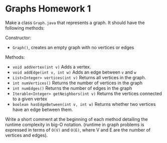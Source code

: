 # Graphs Homework 1

Make a class `Graph.java` that represents a graph. It should have the following methods:

Constructor:
- `Graph()`, creates an empty graph with no vertices or edges

Methods:
- `void addVertex(int v)` Adds a vertex.
- `void addEdge(int v, int w)` Adds an edge between `v` and `w`
- `List<Integer> vertices(int v)` Returns all vertices in the graph.
- `int numVertices()` Returns the number of vertices in the graph
- `int numEdges()` Returns the number of edges in the graph
- `Iterable<Integer> getNeighbors(int v)` Returns the vertices connected to a given vertex
- `boolean hasEdgeBetween(int v, int w)` Returns whether two vertices have an edge between them.

Write a short comment at the beginning of each method detailing the runtime complexity in big-O notation. (runtime in graph problems is expressed in terms of `O(V)` and `O(E)`, where V and E are the number of vertices and edges).
